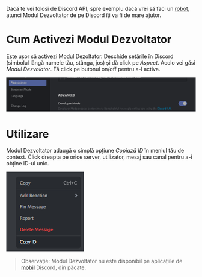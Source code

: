 <!-- TITLE: Modul Dezvoltator -->
<!-- SUBTITLE: Chiar te va ajuta în viață. -->

Dacă te vei folosi de Discord API, spre exemplu dacă vrei să faci un [robot](/bots), atunci Modul Dezvoltator de pe Discord îți va fi de mare ajutor.

# Cum Activezi Modul Dezvoltator

Este ușor să activezi Modul Dezoltator. Deschide setările în Discord (simbolul <i class="icon-cog"></i> lângă numele tău, stânga, jos) și dă click pe *Aspect*. Acolo vei găsi *Modul Dezvolator*. Fă click pe butonul on/off pentru a-l activa.

![Devmode Toggle](/uploads/developer-mode/devmode-toggle.png "Devmode Toggle")

# Utilizare

Modul Dezvoltator adaugă o simplă opțiune *Copiază ID* în meniul tău de context. Click dreapta pe orice server, utilizator, mesaj sau canal pentru a-i obține ID-ul unic.

![Devmode Rightclick](/uploads/developer-mode/devmode-rightclick.png "Devmode Rightclick")

> Observație: Modul Dezvoltator nu este disponibil pe aplicațiile de [mobil](/mobile) Discord, din păcate.